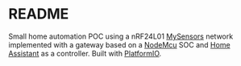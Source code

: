 # README

Small home automation POC using a nRF24L01 [MySensors](https://www.mysensors.org/)
network implemented with a gateway based on a
[NodeMcu](https://www.nodemcu.com/index_en.html) SOC and [Home
Assistant](https://www.home-assistant.io/) as a controller. Built with
[PlatformIO](https://platformio.org).
